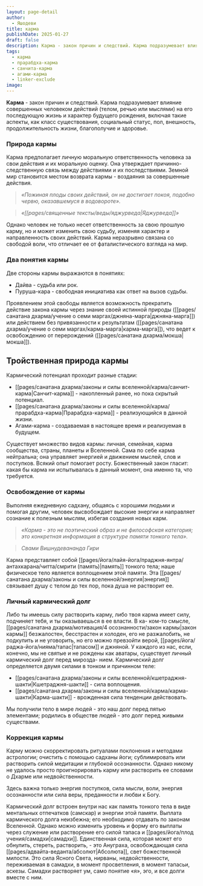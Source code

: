 ```yaml
---
layout: page-detail
author:
  - Яшодеви
title: карма
publishDate: 2025-01-27
draft: false
description: Карма - закон причин и следствий. Карма подразумевает влияние совершенных человеком действий (телом, речью или мыслями) на его последующую жизнь и характер будущего рождения, включая такие аспекты, как класс существования, социальный статус, пол, внешность, продолжительность жизни, благополучие и здоровье.
tags:
  - карма
  - прарабдха-карма
  - санчита-карма
  - агами-карма
  - linker-exclude
image: 
---
```

**Карма** - закон причин и следствий. Карма подразумевает влияние совершенных человеком действий (телом, речью или мыслями) на его последующую жизнь и характер будущего рождения, включая такие аспекты, как класс существования, социальный статус, пол, внешность, продолжительность жизни, благополучие и здоровье.

### Природа кармы

Карма предполагает личную моральную ответственность человека за свои действия и их моральную оценку. Она утверждает причинно-следственную связь между действиями и их последствиями. Земной мир становится местом возврата кармы - воздаяния за совершенные действия. 

>*«Пожиная плоды своих действий, он не достигает покоя, подобно червю, оказавшемуся в водовороте».* 
 
>*«[[pages/священные тексты/веды/яджурведа|Яджурведа]]»*

Однако человек не только несет ответственность за свою прошлую карму, но и может изменить свою судьбу, изменяя характер и направленность своих действий. Карма неразрывно связана со свободой воли, что отличает ее от фаталистического взгляда на мир.

### Два понятия кармы

Две стороны кармы выражаются в понятиях:
- Дайва - судьба или рок.
- Пуруша-кара - свободная инициатива как ответ на вызов судьбы.

Проявлением этой свободы является возможность прекратить действие закона кармы через знание своей истинной природы ([[pages/санатана дхарма/учение о семи маргах/джняна-марга|джняна-марга]]) или действием без привязанности к результатам ([[pages/санатана дхарма/учение о семи маргах/карма-марга|карма-марга]]), что ведет к освобождению от перерождений ([[pages/санатана дхарма/мокша|мокша]]).

## Тройственная природа кармы

Кармический потенциал проходит разные стадии:
- [[pages/санатана дхарма/законы и силы вселенной/карма/санчит-карма|Санчит-карма]] - накопленный ранее, но пока скрытый потенциал.
- [[pages/санатана дхарма/законы и силы вселенной/карма/прарабдха-карма|Прарабдха-карма]] - реализующийся в данной жизни.
- Агами-карма - создаваемая в настоящее время и реализуемая в будущем.

Существует множество видов кармы: личная, семейная, карма сообщества, страны, планеты и Вселенной. Сама по себе карма нейтральна; она управляет энергией и движением мыслей, слов и поступков. Всякий опыт помогает росту. Божественный закон гласит: какая бы карма ни испытывалась в данный момент, она именно та, что требуется.

### Освобождение от кармы

Выполняя ежедневную садхану, общаясь с хорошими людьми и помогая другим, человек высвобождает высокие энергии и направляет сознание к полезным мыслям, избегая создания новых карм.

>*«Карма - это не поэтический образ и не философская категория; это конкретная информация в структуре памяти тонкого тела».*

 >*Свами Вишнудевананда Гири*

Карма представляет собой [[pages/йога/лайя-йога/праджня-янтра/антахкарана/читта/смрити (память)|память]] тонкого тела; наше физическое тело является воплощением этой памяти. Эта [[pages/санатана дхарма/законы и силы вселенной/энергия|энергия]] связывает душу с телом до тех пор, пока душа не растворит ее.

### Личный кармический долг

Либо ты имеешь силу растворить карму, либо твоя карма имеет силу, подчиняет тебя, и ты оказываешься в ее власти. В ка- ком-то смысле, [[pages/санатана дхарма/мотивация/4 осознанности/закон кармы|закон кармы]] безжалостен, бесстрастен и холоден, его не разжалобить, не подкупить и не уговорить, но его можно превзойти верой, [[pages/йога/раджа-йога/нияма/тапас|тапасом]] и джняной. У каждого из нас, если, конечно, мы не святые и не рождены как аватары, существует личный кармический долг перед мирозда- нием. Кармический долг определяется двумя силами в тонком и причинном теле:
- [[pages/санатана дхарма/законы и силы вселенной/кшетраджня-шакти|Кшетраджня-шакти]] - сила воплощения.
- [[pages/санатана дхарма/законы и силы вселенной/карма/карма-шакти|Карма-шакти]] - врожденная сила тенденции действовать.

Мы получили тело в мире людей - это наш долг перед пятью элементами; родились в обществе людей - это долг перед живыми существами.

### Коррекция кармы

Карму можно скорректировать ритуалами поклонения и методами астрологии; очистить с помощью садханы йоги; сублимировать или растворить силой медитации и глубокой осознанности. Однако никому не удалось просто проигнорировать карму или растворить ее словами о Дхарме или недвойственности.

Здесь важна только энергия поступков, сила мысли, воли, энергия осознанности или сила веры, преданности и любви к Богу.

Кармический долг встроен внутри нас как память тонкого тела в виде ментальных отпечатков (самскар) и энергии этой памяти. Выплата кармического долга неизбежна; его необходимо отдавать по законам Вселенной. Однако можно изменить уровень и форму его выплаты через служение или растворение его силой тапаса и [[pages/йога/плод учения/самадхи|самадхи]]. Единственная сила, которая может его обнулить, стереть, растворить, - это Ануграха, освобождающая сила [[pages/адвайта-веданта/абсолют|Абсолюта]], свет божественной милости. Это сила Ясного Света, нирваны, недвойственности, переживаемая в самадхи, в момент просветления, в момент тапасьи, аскезы. Самадхи растворяет ум, само понятие «я», эго, и все долги вместе с ним.

